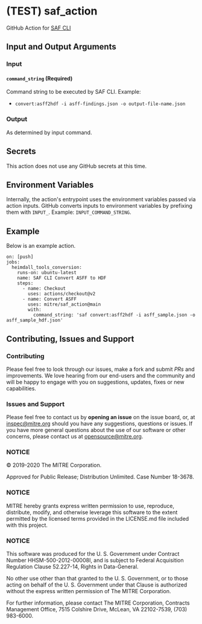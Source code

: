# (TEST) saf_action
GitHub Action for [SAF CLI](https://github.com/mitre/saf)

## Input and Output Arguments
### Input
#### `command_string` (Required)

Command string to be executed by SAF CLI.
Example:

* `convert:asff2hdf -i asff-findings.json -o output-file-name.json`

### Output
As determined by input command.

## Secrets

This action does not use any GitHub secrets at this time.

## Environment Variables

Internally, the action's entrypoint uses the environment variables passed via action inputs. GitHub converts inputs to environment variables by prefixing them with `INPUT_`. Example: `INPUT_COMMAND_STRING`.

## Example

Below is an example action.

```
on: [push]
jobs:
  heimdall_tools_conversion:
    runs-on: ubuntu-latest
    name: SAF CLI Convert ASFF to HDF
    steps:
      - name: Checkout
        uses: actions/checkout@v2
      - name: Convert ASFF
        uses: mitre/saf_action@main
        with:
          command_string: 'saf convert:asff2hdf -i asff_sample.json -o asff_sample_hdf.json'
```

## Contributing, Issues and Support

### Contributing

Please feel free to look through our issues, make a fork and submit _PRs_ and improvements. We love hearing from our end-users and the community and will be happy to engage with you on suggestions, updates, fixes or new capabilities.

### Issues and Support

Please feel free to contact us by **opening an issue** on the issue board, or, at [inspec@mitre.org](mailto:inspec@mitre.org) should you have any suggestions, questions or issues. If you have more general questions about the use of our software or other concerns, please contact us at [opensource@mitre.org](mailto:opensource@mitre.org).

### NOTICE

© 2019-2020 The MITRE Corporation.

Approved for Public Release; Distribution Unlimited. Case Number 18-3678.

### NOTICE

MITRE hereby grants express written permission to use, reproduce, distribute, modify, and otherwise leverage this software to the extent permitted by the licensed terms provided in the LICENSE.md file included with this project.

### NOTICE

This software was produced for the U. S. Government under Contract Number HHSM-500-2012-00008I, and is subject to Federal Acquisition Regulation Clause 52.227-14, Rights in Data-General.

No other use other than that granted to the U. S. Government, or to those acting on behalf of the U. S. Government under that Clause is authorized without the express written permission of The MITRE Corporation.

For further information, please contact The MITRE Corporation, Contracts Management Office, 7515 Colshire Drive, McLean, VA 22102-7539, (703) 983-6000.